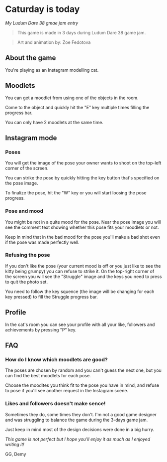 # Caturday is today
*My Ludum Dare 38 gmae jam entry*

> This game is made in 3 days during Ludum Dare 38 game jam.

> Art and animation by: Zoe Fedotova

## About the game
You're playing as an Instagram modelling cat. 

## Moodlets
You can get a moodlet from using one of the objects in the room.

Come to the object and quickly hit the "E" key multiple times filling the progress bar.

You can only have 2 moodlets at the same time.

## Instagram mode
### Poses
You will get the image of the pose your owner wants to shoot on the top-left corner of the screen.

You can strike the pose by quickly hitting the key button that's specified on the pose image.

To finalize the pose, hit the "W" key or you will start loosing the pose progress.

### Pose and mood
You might be not in a quite mood for the pose. Near the pose image you will see the comment text showing whether this pose fits your moodlets or not. 

Keep in mind that in the bad mood for the pose you'll make a bad shot even if the pose was made perfectly well.

### Refusing the pose
If you don't like the pose (your current mood is off or you just like to see the kitty being grumpy) you can refuse to strike it. On the top-right corner of the screen you will see the "Struggle" image and the keys you need to press to quit the photo set. 

You need to follow the key squence (the image will be changing for each key pressed) to fill the Struggle progress bar.

## Profile
In the cat's room you can see your profile with all your like, followers and achievements by pressing "P" key. 

## FAQ

### How do I know which moodlets are good?
The poses are chosen by random and you can't guess the next one, but you can find the best moodlets for each pose. 

Choose the moodltes you think fit to the pose you have in mind, and refuse to pose if you'll see another request in the Instagram scene.

### Likes and followers doesn't make sence!
Sometimes they do, some times they don't. I'm not a good game designer and was struggling to balance the game during the 3-days game jam. 

Just keep in mind most of the design decisions were done in a big hurry. 

*This game is not perfect but I hope you'll enjoy it as much as I enjoyed writing it!*

GG, Demy
